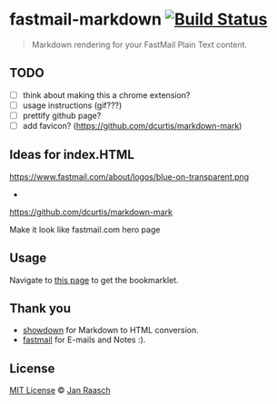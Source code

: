 # fastmail-markdown [![Build Status][travis-image]][travis-url]

> Markdown rendering for your FastMail Plain Text content.

## TODO

- [ ] think about making this a chrome extension?
- [ ] usage instructions (gif???)
- [ ] prettify github page?
- [ ] add favicon? (https://github.com/dcurtis/markdown-mark)

## Ideas for index.HTML

https://www.fastmail.com/about/logos/blue-on-transparent.png

+

https://github.com/dcurtis/markdown-mark

Make it look like fastmail.com hero page

## Usage

Navigate to <a href="http://www.janraasch.com/fastmail-markdown">this page</a> to get the bookmarklet.

## Thank you

- [showdown](https://github.com/showdownjs/showdown) for Markdown to HTML conversion.
- [fastmail](https://www.fastmail.com/) for E-mails and Notes :).

## License

[MIT License](http://en.wikipedia.org/wiki/MIT_License) © [Jan Raasch](https://www.janraasch.com)

[travis-image]: https://travis-ci.org/janraasch/fastmail-markdown.svg?branch=gh-pages
[travis-url]: https://travis-ci.org/janraasch/fastmail-markdown
